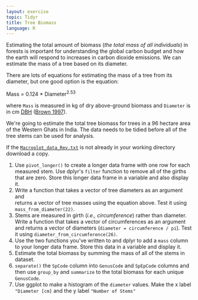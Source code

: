 ```yaml
---
layout: exercise
topic: Tidyr
title: Tree Biomass
language: R
---
```


Estimating the total amount of biomass (*the total mass of all individuals*) 
in forests is important for understanding the global carbon budget and how the 
earth will respond to increases in carbon dioxide emissions. We can estimate
the mass of a tree based on its diameter.

There are lots of equations for estimating the mass of a tree from its diameter, 
but one good option is the equation: 
    
Mass = 0.124 * Diameter<sup>2.53</sup>

where `Mass` is measured in kg of dry above-ground biomass and
`Diameter` is in cm
[DBH](https://en.wikipedia.org/wiki/Diameter_at_breast_height)
([Brown 1997](http://www.fao.org/docrep/W4095E/W4095E00.htm)).

We're going to estimate the total tree biomass for trees in a 96
hectare area of the Western Ghats in India.
The data needs to be tidied before all of the tree stems can be used for analysis.

If the [`Macroplot_data_Rev.txt`](http://datacarpentry.org/semester-biology/data/Macroplot_data_Rev.txt) is not already in your working directory download a copy.

1. Use `pivot_longer()` to create a longer data frame with one row for each measured stem. Use dplyr's `filter` function to remove all of the girths that are zero. Store this longer data frame in a variable and also display it.
2. Write a function that takes a vector of tree diameters as an argument and   
   returns a vector of tree masses using the equation above. Test it using `mass_from_diameter(22)`.
3. Stems are measured in girth (*i.e., circumference*) rather than diameter.
   Write a function that takes a vector of circumferences as an argument
   and returns a vector of diameters (`diameter = circumference / pi`). Test it using `diameter_from_circumference(26)`.
4. Use the two functions you've written to and dplyr to add a `mass` column to your longer data frame. Store this data in a variable and display it.
5. Estimate the total biomass by summing the mass of all of the stems in dataset.
6. `separate()` the `SpCode` column into `GenusCode` and `SpEpCode` columns and then use `group_by` and `summarize` to the total biomass for each unique `GenusCode`.
7. Use ggplot to make a histogram of the `diameter` values. Make the x label `"Diameter [cm]` and the y label `"Number of Stems"`